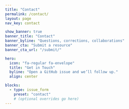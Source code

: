 ```yaml
---
title: "Contact"
permalink: /contact/
layout: page
nav_key: contact

show_banner: true
banner_title: "Contact"
banner_byline: "Questions, corrections, collaborations"
banner_cta: "Submit a resource"
banner_cta_url: "/submit/"

hero:
  icon: "fa-regular fa-envelope"
  title: "Get in Touch"
  byline: "Open a GitHub issue and we’ll follow up."
  align: center

blocks:
  - type: issue_form
    preset: "contact"
    # (optional overrides go here)
---
```

